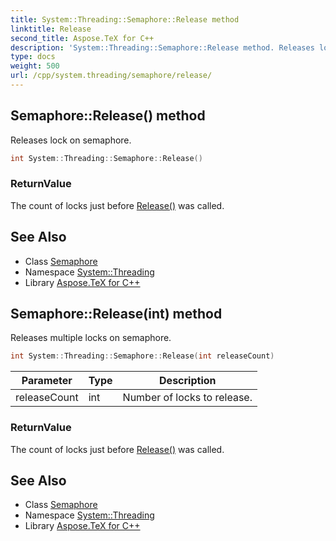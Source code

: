 ```yaml
---
title: System::Threading::Semaphore::Release method
linktitle: Release
second_title: Aspose.TeX for C++
description: 'System::Threading::Semaphore::Release method. Releases lock on semaphore in C++.'
type: docs
weight: 500
url: /cpp/system.threading/semaphore/release/
---
```

## Semaphore::Release() method


Releases lock on semaphore.

```cpp
int System::Threading::Semaphore::Release()
```


### ReturnValue

The count of locks just before [Release()](./) was called.

## See Also

* Class [Semaphore](../)
* Namespace [System::Threading](../../)
* Library [Aspose.TeX for C++](../../../)
## Semaphore::Release(int) method


Releases multiple locks on semaphore.

```cpp
int System::Threading::Semaphore::Release(int releaseCount)
```


| Parameter | Type | Description |
| --- | --- | --- |
| releaseCount | int | Number of locks to release. |

### ReturnValue

The count of locks just before [Release()](./) was called.

## See Also

* Class [Semaphore](../)
* Namespace [System::Threading](../../)
* Library [Aspose.TeX for C++](../../../)
